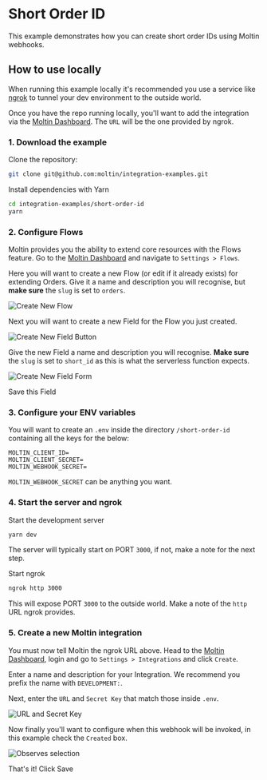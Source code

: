 # Short Order ID

This example demonstrates how you can create short order IDs using Moltin webhooks.

## How to use locally

When running this example locally it's recommended you use a service like [ngrok](https://ngrok.com) to tunnel your dev environment to the outside world.

Once you have the repo running locally, you'll want to add the integration via the [Moltin Dashboard](https://dashboard.moltin.com/app/settings/integrations). The `URL` will be the one provided by ngrok.

### 1. Download the example

Clone the repository:

```bash
git clone git@github.com:moltin/integration-examples.git
```

Install dependencies with Yarn

```bash
cd integration-examples/short-order-id
yarn
```

### 2. Configure Flows

Moltin provides you the ability to extend core resources with the Flows feature. Go to the [Moltin Dashboard](https://dashboard.moltin.com/app/settings/flows) and navigate to `Settings > Flows`.

Here you will want to create a new Flow (or edit if it already exists) for extending Orders. Give it a name and description you will recognise, but **make sure** the `slug` is set to `orders`.

![Create New Flow](http://s.csssr.ru/U31J879TR/flow-orders.jpg)

Next you will want to create a new Field for the Flow you just created.

![Create New Field Button](https://user-images.githubusercontent.com/950181/52850885-96bf5180-310c-11e9-93d0-85821730d0d9.png)

Give the new Field a name and description you will recognise. **Make sure** the `slug` is set to `short_id` as this is what the serverless function expects.

![Create New Field Form](https://user-images.githubusercontent.com/950181/52850990-dbe38380-310c-11e9-95b1-dc07b753a3a9.png)

Save this Field

### 3. Configure your ENV variables

You will want to create an `.env` inside the directory `/short-order-id` containing all the keys for the below:

```shell
MOLTIN_CLIENT_ID=
MOLTIN_CLIENT_SECRET=
MOLTIN_WEBHOOK_SECRET=
```

`MOLTIN_WEBHOOK_SECRET` can be anything you want.

### 4. Start the server and ngrok

Start the development server

```bash
yarn dev
```

The server will typically start on PORT `3000`, if not, make a note for the next step.

Start ngrok

```bash
ngrok http 3000
```

This will expose PORT `3000` to the outside world. Make a note of the `http` URL ngrok provides.

### 5. Create a new Moltin integration

You must now tell Moltin the ngrok URL above. Head to the [Moltin Dashboard](https://dashboard.moltin.com/app/settings/integrations), login and go to `Settings > Integrations` and click `Create`.

Enter a name and description for your Integration. We recommend you prefix the name with `DEVELOPMENT:`.

Next, enter the `URL` and `Secret Key` that match those inside `.env`.

![URL and Secret Key](https://user-images.githubusercontent.com/950181/52846929-ca957980-3102-11e9-9a20-23b8139767ee.png)

Now finally you'll want to configure when this webhook will be invoked, in this example check the `Created` box.

![Observes selection](https://user-images.githubusercontent.com/950181/52851227-76dc5d80-310d-11e9-9dff-70b7daaf21e8.png)

That's it! Click Save
